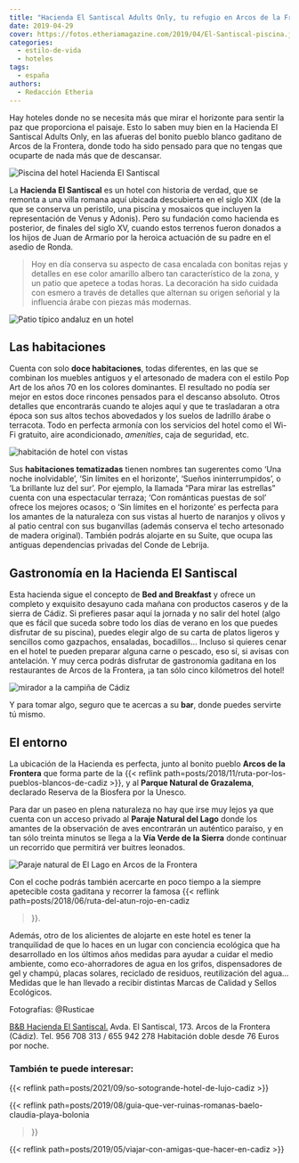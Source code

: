 ```yaml
---
title: "Hacienda El Santiscal Adults Only, tu refugio en Arcos de la Frontera"
date: 2019-04-29
cover: https://fotos.etheriamagazine.com/2019/04/El-Santiscal-piscina.jpg
categories: 
  - estilo-de-vida
  - hoteles
tags: 
  - españa
authors: 
  - Redacción Etheria
---
```


Hay hoteles donde no se necesita más que mirar el horizonte para sentir la paz que proporciona el paisaje. Esto lo saben muy bien en la Hacienda El Santiscal Adults Only, en las afueras del bonito pueblo blanco gaditano de Arcos de la Frontera, donde todo ha sido pensado para que no tengas que ocuparte de nada más que de descansar.

![Piscina del hotel Hacienda El Santiscal](https://fotos.etheriamagazine.com/2019/04/El-Santiscal-piscina.jpg "Piscina de la Hacienda El Santiscal.")

La **Hacienda El Santiscal** es un hotel con historia de verdad, que se remonta a una 
villa romana aquí ubicada descubierta en el siglo XIX (de la que se conserva un 
peristilo, una piscina y mosaicos que incluyen la representación de Venus y Adonis). 
Pero su fundación como hacienda es posterior, de finales del siglo XV, cuando estos 
terrenos fueron donados a los hijos de Juan de Armario por la heroica actuación de su 
padre en el asedio de Ronda. 

> Hoy en día conserva su aspecto de casa encalada con bonitas rejas y detalles en ese 
> color amarillo albero tan característico de la zona, y un patio que apetece a todas 
> horas. La decoración ha sido cuidada con esmero a través de detalles que alternan su 
> origen señorial y la influencia árabe con piezas más modernas. 

![Patio típico andaluz en un hotel](https://fotos.etheriamagazine.com/2019/04/El-Santiscal-patio.jpg "Patio central de la Hacienda.")

## Las habitaciones

Cuenta con solo **doce habitaciones**, todas diferentes, en las que se combinan los 
muebles antiguos y el artesonado de madera con el estilo Pop Art de los años 70 en los 
colores dominantes. El resultado no podía ser mejor en estos doce rincones pensados para 
el descanso absoluto. Otros detalles que encontrarás cuando te alojes aquí y que te 
trasladaran a otra época son sus altos techos abovedados y los suelos de ladrillo árabe 
o terracota. Todo en perfecta armonía con los servicios del hotel como el Wi-Fi 
gratuito, aire acondicionado, _amenities_, caja de seguridad, etc. 

![habitación de hotel con vistas](https://fotos.etheriamagazine.com/2019/04/El-Santiscal-habitacion-vistas.jpg "Habitación 'Para mirar las estrellas' de la Hacienda El Santiscal.")

Sus **habitaciones tematizadas** tienen nombres tan sugerentes como ‘Una noche 
inolvidable’, ‘Sin límites en el horizonte’, ‘Sueños ininterrumpidos’, o ‘La brillante 
luz del sur’. Por ejemplo, la llamada “Para mirar las estrellas” cuenta con una 
espectacular terraza; ‘Con románticas puestas de sol’ ofrece los mejores ocasos; o ‘Sin 
límites en el horizonte’ es perfecta para los amantes de la naturaleza con sus vistas al 
huerto de naranjos y olivos y al patio central con sus buganvillas (además conserva el 
techo artesonado de madera original). También podrás alojarte en su Suite, que ocupa las 
antiguas dependencias privadas del Conde de Lebrija. 

## Gastronomía en la Hacienda El Santiscal

Esta hacienda sigue el concepto de **Bed and Breakfast** y ofrece un completo y 
exquisito desayuno cada mañana con productos caseros y de la sierra de Cádiz. Si 
prefieres pasar aquí la jornada y no salir del hotel (algo que es fácil que suceda sobre 
todo los días de verano en los que puedes disfrutar de su piscina), puedes elegir algo 
de su carta de platos ligeros y sencillos como gazpachos, ensaladas, bocadillos… Incluso 
si quieres cenar en el hotel te pueden preparar alguna carne o pescado, eso sí, si 
avisas con antelación. Y muy cerca podrás disfrutar de gastronomía gaditana en los 
restaurantes de Arcos de la Frontera, ¡a tan sólo cinco kilómetros del hotel! 

![mirador a la campiña de Cádiz](https://fotos.etheriamagazine.com/2019/04/El-Santiscal-comedor.jpg "Comedor de la Hacienda El Santiscal.")

Y para tomar algo, seguro que te acercas a su **bar**, donde puedes servirte tú mismo. 

## El entorno

La ubicación de la Hacienda es perfecta, junto al bonito pueblo **Arcos de la Frontera** 
que forma parte de la {{< reflink 
path=posts/2018/11/ruta-por-los-pueblos-blancos-de-cadiz >}}, y al **Parque Natural de 
Grazalema**, declarado Reserva de la Biosfera por la Unesco. 

Para dar un paseo en plena naturaleza no hay que irse muy lejos ya que cuenta con un 
acceso privado al **Paraje Natural del Lago** donde los amantes de la observación de 
aves encontrarán un auténtico paraíso, y en tan sólo treinta minutos se llega a la **Vía 
Verde de la Sierra** donde continuar un recorrido que permitirá ver buitres leonados. 

![Paraje natural de El Lago en Arcos de la Frontera](https://fotos.etheriamagazine.com/2019/04/El-Santiscal-general.jpg "La Hacienda El Santiscal se ubica en medio de un bonito paraje natural.")

Con el coche podrás también acercarte en poco tiempo a la siempre apetecible costa 
gaditana y recorrer la famosa {{< reflink path=posts/2018/06/ruta-del-atun-rojo-en-cadiz 
>}}. 

Además, otro de los alicientes de alojarte en este hotel es tener la tranquilidad de que 
lo haces en un lugar con conciencia ecológica que ha desarrollado en los últimos años 
medidas para ayudar a cuidar el medio ambiente, como eco-ahorradores de agua en los 
grifos, dispensadores de gel y champú, placas solares, reciclado de residuos, 
reutilización del agua… Medidas que le han llevado a recibir distintas Marcas de Calidad 
y Sellos Ecológicos. 

Fotografías: @Rusticae 

[B&B Hacienda El Santiscal.](https://www.rusticae.es/hotel/hacienda-el-santiscal-1053) 
Avda. El Santiscal, 173. Arcos de la Frontera (Cádiz). Tel. 956 708 313 / 655 942 278 
Habitación doble desde 76 Euros por noche. 

### También te puede interesar:

{{< reflink path=posts/2021/09/so-sotogrande-hotel-de-lujo-cadiz >}} 

{{< reflink path=posts/2019/08/guia-que-ver-ruinas-romanas-baelo-claudia-playa-bolonia 
>}} 

{{< reflink path=posts/2019/05/viajar-con-amigas-que-hacer-en-cadiz >}}
